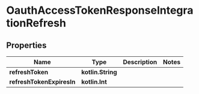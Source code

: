 
# OauthAccessTokenResponseIntegrationRefresh

## Properties
Name | Type | Description | Notes
------------ | ------------- | ------------- | -------------
**refreshToken** | **kotlin.String** |  | 
**refreshTokenExpiresIn** | **kotlin.Int** |  | 



